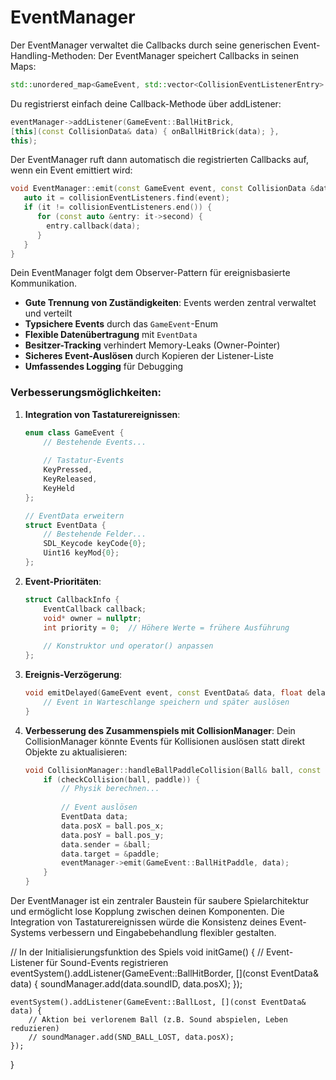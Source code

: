 # EventManager

Der EventManager verwaltet die Callbacks durch seine generischen Event-Handling-Methoden:
Der EventManager speichert Callbacks in seinen Maps:

```c++
std::unordered_map<GameEvent, std::vector<CollisionEventListenerEntry> > collisionEventListeners;
```

Du registrierst einfach deine Callback-Methode über addListener:

```c++
eventManager->addListener(GameEvent::BallHitBrick,
[this](const CollisionData& data) { onBallHitBrick(data); },
this);
```

Der EventManager ruft dann automatisch die registrierten Callbacks auf, wenn ein Event emittiert wird:

```c++
void EventManager::emit(const GameEvent event, const CollisionData &data) {
   auto it = collisionEventListeners.find(event);
   if (it != collisionEventListeners.end()) {
      for (const auto &entry: it->second) {
        entry.callback(data);
      }
   }
}
```

Dein EventManager folgt dem Observer-Pattern für ereignisbasierte Kommunikation.

- **Gute Trennung von Zuständigkeiten**: Events werden zentral verwaltet und verteilt
- **Typsichere Events** durch das `GameEvent`-Enum
- **Flexible Datenübertragung** mit `EventData`
- **Besitzer-Tracking** verhindert Memory-Leaks (Owner-Pointer)
- **Sicheres Event-Auslösen** durch Kopieren der Listener-Liste
- **Umfassendes Logging** für Debugging

### Verbesserungsmöglichkeiten:

1. **Integration von Tastaturereignissen**:
   ```cpp
   enum class GameEvent {
       // Bestehende Events...
       
       // Tastatur-Events
       KeyPressed,
       KeyReleased,
       KeyHeld
   };
   
   // EventData erweitern
   struct EventData {
       // Bestehende Felder...
       SDL_Keycode keyCode{0};
       Uint16 keyMod{0};
   };
   ```

2. **Event-Prioritäten**:
   ```cpp
   struct CallbackInfo {
       EventCallback callback;
       void* owner = nullptr;
       int priority = 0;  // Höhere Werte = frühere Ausführung
       
       // Konstruktor und operator() anpassen
   };
   ```

3. **Ereignis-Verzögerung**:
   ```cpp
   void emitDelayed(GameEvent event, const EventData& data, float delayInSeconds) {
       // Event in Warteschlange speichern und später auslösen
   }
   ```

4. **Verbesserung des Zusammenspiels mit CollisionManager**:
   Dein CollisionManager könnte Events für Kollisionen auslösen statt direkt Objekte zu aktualisieren:

   ```cpp
   void CollisionManager::handleBallPaddleCollision(Ball& ball, const Paddle& paddle) {
       if (checkCollision(ball, paddle)) {
           // Physik berechnen...
           
           // Event auslösen
           EventData data;
           data.posX = ball.pos_x;
           data.posY = ball.pos_y;
           data.sender = &ball;
           data.target = &paddle;
           eventManager->emit(GameEvent::BallHitPaddle, data);
       }
   }
   ```

Der EventManager ist ein zentraler Baustein für saubere Spielarchitektur und ermöglicht lose Kopplung zwischen deinen
Komponenten. Die Integration von Tastaturereignissen würde die Konsistenz deines Event-Systems verbessern und
Eingabebehandlung flexibler gestalten.

// In der Initialisierungsfunktion des Spiels
void initGame() {
// Event-Listener für Sound-Events registrieren
eventSystem().addListener(GameEvent::BallHitBorder, [](const EventData& data) {
soundManager.add(data.soundID, data.posX);
});

    eventSystem().addListener(GameEvent::BallLost, [](const EventData& data) {
        // Aktion bei verlorenem Ball (z.B. Sound abspielen, Leben reduzieren)
        // soundManager.add(SND_BALL_LOST, data.posX);
    });

}